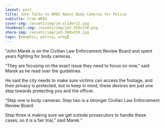 ```yaml
---
layout: post
title: John Talks to WREG About Body Cameras for Police
subtitle: From WREG
cover-img: /assets/img/jm-slider12.jpg
thumbnail-img: /assets/img/jm3-150x150.png
share-img: /assets/img/jm3-300x259.jpg
tags: [memphis, police, wreg]
---
```


“John Marek is on the Civilian Law Enforcement Review Board and spent years fighting for body cameras.

“They are focusing on the exact issue they need to focus on now,” said Marek as he read over the guidelines.

He said the city needs to make sure victims can access the footage, and their privacy is protected, but to keep in mind, these devices are just one step towards protecting you and the officer.

“Step one is body cameras. Step two is a stronger Civilian Law Enforcement Review Board.

Step three is making sure we get outside prosecutors to handle these cases, so it is a fair trial,” said Marek.”